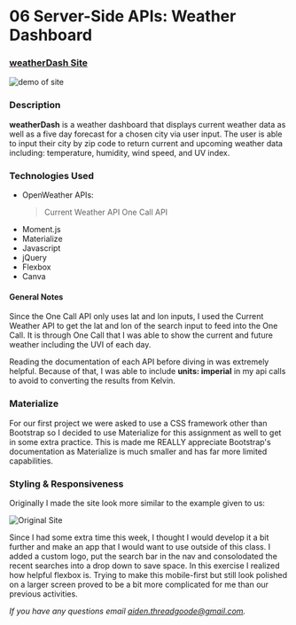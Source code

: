 # 06 Server-Side APIs: Weather Dashboard

### [weatherDash Site](https://a-thread.github.io/Weather-API-Aiden/)

![demo of site](/assets/images/demo-nl.gif)

### Description
**weatherDash** is a weather dashboard that displays current weather data as well as a five day forecast for a chosen city via user input. The user is able to input their city by zip code to return current and upcoming weather data including: temperature, humidity, wind speed, and UV index. 

### Technologies Used
- OpenWeather APIs:
  > Current Weather API
  > One Call API
- Moment.js
- Materialize
- Javascript
- jQuery
- Flexbox
- Canva

#### General Notes 
Since the One Call API only uses lat and lon inputs, I used the Current Weather API to get the lat and lon of the search input to feed into the One Call. It is through One Call that I was able to show the current and future weather including the UVI of each day. 

Reading the documentation of each API before diving in was extremely helpful. Because of that, I was able to include **units: imperial** in my api calls to avoid to converting the results from Kelvin.

### Materialize
For our first project we were asked to use a CSS framework other than Bootstrap so I decided to use Materialize for this assignment as well to get in some extra practice. This is made me REALLY appreciate Bootstrap's documentation as Materialize is much smaller and has far more limited capabilities. 

### Styling & Responsiveness
Originally I made the site look more similar to the example given to us:

![Original Site](assets/images/site1.gif)

Since I had some extra time this week, I thought I would develop it a bit further and make an app that I would want to use outside of this class. I added a custom logo, put the search bar in the nav and consolodated the recent searches into a drop down to save space. In this exercise I realized how helpful flexbox is. Trying to make this mobile-first but still look polished on a larger screen proved to be a bit more complicated for me than our previous activities. 

*If you have any questions email [aiden.threadgoode@gmail.com](mailto:aiden.threadgoode@gmail.com).*
